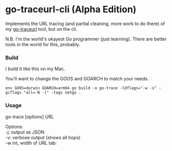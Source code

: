 # go-traceurl-cli (Alpha Edition)

Implements the URL tracing (and partial cleaning, more work to do there) of my [go-traceurl](https://github.com/jdmartin/go-traceurl) tool, but on the cli.


N.B. I'm the world's okayest Go programmer (just learning). There are better tools in the world for this, probably.

### Build
I build it like this on my Mac. 

You'll want to change the GOOS and GOARCH to match your needs.

`env GOOS=darwin GOARCH=arm64 go build -o go-trace -ldflags="-w -s" -gcflags "all=-N -l" -tags netgo .`

### Usage
go-trace [options] URL

Options:<br>
\-j: output as JSON<br>
\-v: verbose output (shows all hops)<br>
\-w int, width of URL tab:


